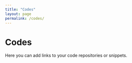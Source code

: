```yaml
---
title: "Codes"
layout: page
permalink: /codes/
---
```


# Codes

Here you can add links to your code repositories or snippets.
